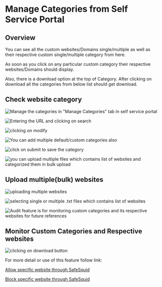# Manage Categories from Self Service Portal

## Overview

You can see all the custom websites/Domains single/multiple as well as their respective custom single/multiple category from here.

As soon as you click on any particular custom category their respective websites/Domains should display.

Also, there is a download option at the top of Category. After clicking on download all the categories from below list should get download.

## Check website category

![Manage the categories in "Manage Categories" tab in self service portal](/img/How_To/Manage_Categories_From_Self_Service_Portal/image1.webp)

![Entering the URL and clicking on search](/img/How_To/Manage_Categories_From_Self_Service_Portal/image2.webp)

![clicking on modify ](/img/How_To/Manage_Categories_From_Self_Service_Portal/image3.webp)

![You can add multiple default/custom categories also](/img/How_To/Manage_Categories_From_Self_Service_Portal/image4.webp)

![click on submit to save the category](/img/How_To/Manage_Categories_From_Self_Service_Portal/image5.webp)

![you can upload multiple files which contains list of websites and categorized them in bulk upload](/img/How_To/Manage_Categories_From_Self_Service_Portal/image6.webp)

## Upload multiple(bulk) websites

![uploading multiple websites](/img/How_To/Manage_Categories_From_Self_Service_Portal/image7.webp)

![selecting single or multiple .txt files which contains list of websites](/img/How_To/Manage_Categories_From_Self_Service_Portal/image8.webp)

![Audit feature is for monitoring custom categories and its respective websites for future references](/img/How_To/Manage_Categories_From_Self_Service_Portal/image9.webp)

## Monitor Custom Categories and Respective websites

![clicking on download button](/img/How_To/Manage_Categories_From_Self_Service_Portal/image10.webp)

For more detail or use of this feature follow link:

[Allow specific website through SafeSquid](https://help.safesquid.com/portal/en/kb/articles/allow-specific-website-through-safesquid)

[Block specific website through SafeSquid](https://help.safesquid.com/portal/en/kb/articles/block-specific-website-through-safesquid)
